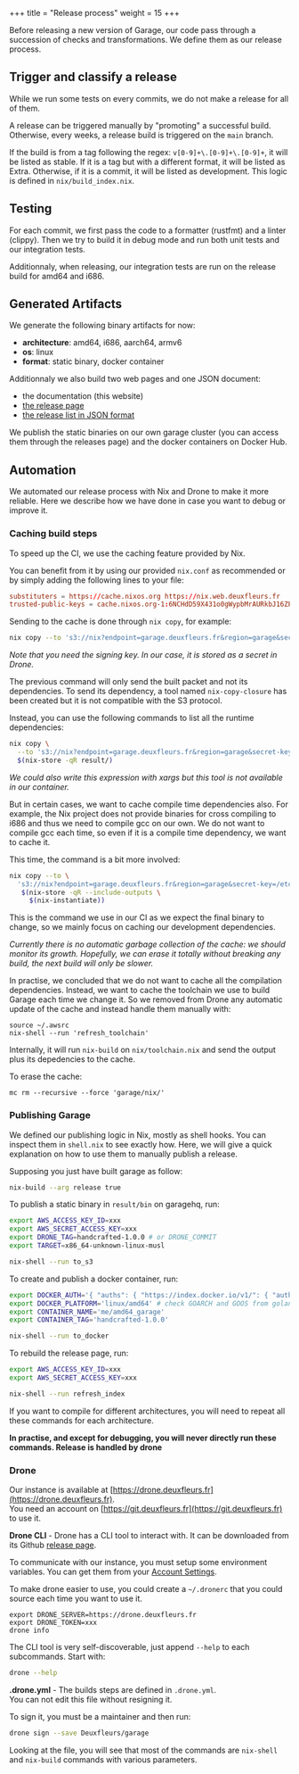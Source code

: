 +++
title = "Release process"
weight = 15
+++

Before releasing a new version of Garage, our code pass through a succession of checks and transformations.
We define them as our release process.

## Trigger and classify a release

While we run some tests on every commits, we do not make a release for all of them.

A release can be triggered manually by "promoting" a successful build.
Otherwise, every weeks, a release build is triggered on the `main` branch.

If the build is from a tag following the regex: `v[0-9]+\.[0-9]+\.[0-9]+`, it will be listed as stable.
If it is a tag but with a different format, it will be listed as Extra.
Otherwise, if it is a commit, it will be listed as development.
This logic is defined in `nix/build_index.nix`.

## Testing

For each commit, we first pass the code to a formatter (rustfmt) and a linter (clippy).
Then we try to build it in debug mode and run both unit tests and our integration tests.

Additionnaly, when releasing, our integration tests are run on the release build for amd64 and i686.

## Generated Artifacts

We generate the following binary artifacts for now:
  - **architecture**: amd64, i686, aarch64, armv6
  - **os**: linux
  - **format**: static binary, docker container

Additionnaly we also build two web pages and one JSON document:
  - the documentation (this website)
  - [the release page](https://garagehq.deuxfleurs.fr/_releases.html)
  - [the release list in JSON format](https://garagehq.deuxfleurs.fr/_releases.json)

We publish the static binaries on our own garage cluster (you can access them through the releases page)
and the docker containers on Docker Hub.

## Automation

We automated our release process with Nix and Drone to make it more reliable.
Here we describe how we have done in case you want to debug or improve it.

### Caching build steps

To speed up the CI, we use the caching feature provided by Nix.

You can benefit from it by using our provided `nix.conf` as recommended or by simply adding the following lines to your file:

```toml
substituters = https://cache.nixos.org https://nix.web.deuxfleurs.fr
trusted-public-keys = cache.nixos.org-1:6NCHdD59X431o0gWypbMrAURkbJ16ZPMQFGspcDShjY= nix.web.deuxfleurs.fr:eTGL6kvaQn6cDR/F9lDYUIP9nCVR/kkshYfLDJf1yKs=
```

Sending to the cache is done through `nix copy`, for example:

```bash
nix copy --to 's3://nix?endpoint=garage.deuxfleurs.fr&region=garage&secret-key=/etc/nix/signing-key.sec' result
```

*Note that you need the signing key. In our case, it is stored as a secret in Drone.*

The previous command will only send the built packet and not its dependencies.
To send its dependency, a tool named `nix-copy-closure` has been created but it is not compatible with the S3 protocol.

Instead, you can use the following commands to list all the runtime dependencies:

```bash
nix copy \
  --to 's3://nix?endpoint=garage.deuxfleurs.fr&region=garage&secret-key=/etc/nix/signing-key.sec' \
  $(nix-store -qR result/)
```

*We could also write this expression with xargs but this tool is not available in our container.*

But in certain cases, we want to cache compile time dependencies also.
For example, the Nix project does not provide binaries for cross compiling to i686 and thus we need to compile gcc on our own.
We do not want to compile gcc each time, so even if it is a compile time dependency, we want to cache it.

This time, the command is a bit more involved:

```bash
nix copy --to \
  's3://nix?endpoint=garage.deuxfleurs.fr&region=garage&secret-key=/etc/nix/signing-key.sec' \
   $(nix-store -qR --include-outputs \
     $(nix-instantiate))
```

This is the command we use in our CI as we expect the final binary to change, so we mainly focus on
caching our development dependencies.

*Currently there is no automatic garbage collection of the cache: we should monitor its growth.
Hopefully, we can erase it totally without breaking any build, the next build will only be slower.*

In practise, we concluded that we do not want to cache all the compilation dependencies.
Instead, we want to cache the toolchain we use to build Garage each time we change it.
So we removed from Drone any automatic update of the cache and instead handle them manually with:

```
source ~/.awsrc
nix-shell --run 'refresh_toolchain'
```

Internally, it will run `nix-build` on  `nix/toolchain.nix` and send the output plus its depedencies to the cache.

To erase the cache:

```
mc rm --recursive --force 'garage/nix/'
```

### Publishing Garage

We defined our publishing logic in Nix, mostly as shell hooks.
You can inspect them in `shell.nix` to see exactly how.
Here, we will give a quick explanation on how to use them to manually publish a release.

Supposing you just have built garage as follow:

```bash
nix-build --arg release true
```

To publish a static binary in `result/bin` on garagehq, run:

```bash
export AWS_ACCESS_KEY_ID=xxx
export AWS_SECRET_ACCESS_KEY=xxx
export DRONE_TAG=handcrafted-1.0.0 # or DRONE_COMMIT
export TARGET=x86_64-unknown-linux-musl

nix-shell --run to_s3
```

To create and publish a docker container, run:

```bash
export DOCKER_AUTH='{ "auths": { "https://index.docker.io/v1/": { "auth": "xxxx" }}}'
export DOCKER_PLATFORM='linux/amd64' # check GOARCH and GOOS from golang.org
export CONTAINER_NAME='me/amd64_garage'
export CONTAINER_TAG='handcrafted-1.0.0'

nix-shell --run to_docker
```

To rebuild the release page, run:
```bash
export AWS_ACCESS_KEY_ID=xxx
export AWS_SECRET_ACCESS_KEY=xxx

nix-shell --run refresh_index
```

If you want to compile for different architectures, you will need to repeat all these commands for each architecture.

**In practise, and except for debugging, you will never directly run these commands. Release is handled by drone**

### Drone

Our instance is available at [https://drone.deuxfleurs.fr](https://drone.deuxfleurs.fr).  
You need an account on [https://git.deuxfleurs.fr](https://git.deuxfleurs.fr) to use it.

**Drone CLI** - Drone has a CLI tool to interact with.
It can be downloaded from its Github [release page](https://github.com/drone/drone-cli/releases).

To communicate with our instance, you must setup some environment variables.
You can get them from your [Account Settings](https://drone.deuxfleurs.fr/account).

To make drone easier to use, you could create a `~/.dronerc` that you could source each time you want to use it.

```
export DRONE_SERVER=https://drone.deuxfleurs.fr
export DRONE_TOKEN=xxx
drone info
```

The CLI tool is very self-discoverable, just append `--help` to each subcommands.
Start with:

```bash
drone --help
```

**.drone.yml** - The builds steps are defined in `.drone.yml`.  
You can not edit this file without resigning it.

To sign it, you must be a maintainer and then run:

```bash
drone sign --save Deuxfleurs/garage
```

Looking at the file, you will see that most of the commands are `nix-shell` and `nix-build` commands with various parameters.


